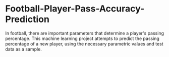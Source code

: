 # Football-Player-Pass-Accuracy-Prediction
In football, there are important parameters that determine a player's passing percentage. This machine learning project attempts to predict the passing percentage of a new player, using the necessary parametric values and test data as a sample.
